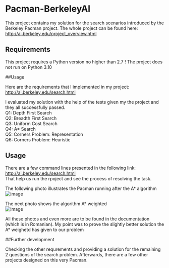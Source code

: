 # Pacman-BerkeleyAI
This project contains my solution for the search scenarios introduced by the Berkeley Pacman project.
The whole project can be found here: http://ai.berkeley.edu/project_overview.html

## Requirements

This project requires a Python version no higher than 2.7 ! The project does not run on Python 3.10

##Usage

Here are the requirements that I implemented in my project: http://ai.berkeley.edu/search.html

I evaluated my solution with the help of the tests given my the project and they all successfully passed.  
Q1: Depth First Search  
Q2: Breadth First Search  
Q3: Uniform Cost Search  
Q4: A* Search  
Q5: Corners Problem: Representation  
Q6: Corners Problem: Heuristic  

## Usage

There are a few command lines presented in the following link: http://ai.berkeley.edu/search.html  
That help us run the rpoject and see the process of resolving the task.

The following photo illustrates the Pacman running after the A* algorithm
![image](https://user-images.githubusercontent.com/69772634/205267361-698411fe-d294-4b1d-8a79-2ebac9af53d0.png)


The next photo shows the algorithm A* weighted  
![image](https://user-images.githubusercontent.com/69772634/205267237-f59ae39a-d87e-47d6-a2aa-c12c240181ba.png)

All these photos and even more are to be found in the documentation (which is in Romanian).
My point was to prove the slightly better solution the A* weighetd has given to our problem

##Further development

Checking the other requrements and providing a solution for the remaining 2 questions of the search problem. Afterwards, there are a few other projects designed on this very Pacman.
